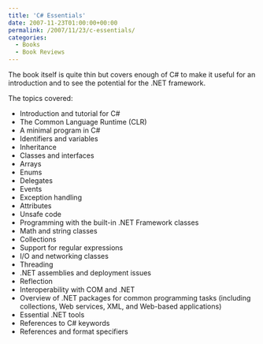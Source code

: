 ```yaml
---
title: 'C# Essentials'
date: 2007-11-23T01:00:00+00:00
permalink: /2007/11/23/c-essentials/
categories:
  - Books
  - Book Reviews
---
```

The book itself is quite thin but covers enough of C# to make it useful for an introduction and to see the potential for the .NET framework.

The topics covered:

* Introduction and tutorial for C#
* The Common Language Runtime (CLR)
* A minimal program in C#
* Identifiers and variables
* Inheritance
* Classes and interfaces
* Arrays
* Enums
* Delegates
* Events
* Exception handling
* Attributes
* Unsafe code
* Programming with the built-in .NET Framework classes
* Math and string classes
* Collections
* Support for regular expressions
* I/O and networking classes
* Threading
* .NET assemblies and deployment issues
* Reflection
* Interoperability with COM and .NET
* Overview of .NET packages for common programming tasks (including collections, Web services, XML, and Web-based applications)
* Essential .NET tools
* References to C# keywords
* References and format specifiers